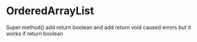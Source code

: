 # OrderedArrayList
Super.method()
add return boolean and add return void caused errors but it works if return boolean
